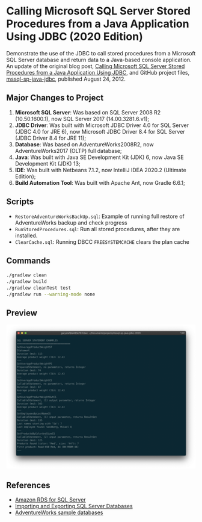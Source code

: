 # Calling Microsoft SQL Server Stored Procedures from a Java Application Using JDBC (2020 Edition)

Demonstrate the use of the JDBC to call stored procedures from a Microsoft SQL Server database and return data to a Java-based console application. An update of the original blog post, [Calling Microsoft SQL Server Stored Procedures from a Java Application Using JDBC](https://programmaticponderings.com/2012/08/24/calling-sql-server-stored-procedures-with-java-using-jdbc/), and GitHub project files, [mssql-sp-java-jdbc](https://github.com/garystafford/mssql-sp-java-jdbc), published August 24, 2012.

## Major Changes to Project

1. __Microsoft SQL Server__: Was based on SQL Server 2008 R2 (10.50.1600.1), now SQL Server 2017 (14.00.3281.6.v1);
2. __JDBC Driver__: Was built with Microsoft JDBC Driver 4.0 for SQL Server (JDBC 4.0 for JRE 6), now Microsoft JDBC Driver 8.4 for SQL Server (JDBC Driver 8.4 for JRE 11);
3. __Database__: Was based on AdventureWorks2008R2, now AdventureWorks2017 (OLTP) full database;
4. __Java__: Was built with Java SE Development Kit (JDK) 6, now Java SE Development Kit (JDK) 13;
5. __IDE__: Was built with Netbeans 7.1.2, now IntelliJ IDEA 2020.2 (Ultimate Edition);
6. __Build Automation Tool__: Was built with Apache Ant, now Gradle 6.6.1;

## Scripts

* `RestoreAdventureWorksBackUp.sql`: Example of running full restore of AdventureWorks backup and check progress
* `RunStoredProcedures.sql`: Run all stored procedures, after they are installed.
* `ClearCache.sql`: Running DBCC `FREESYSTEMCACHE` clears the plan cache

## Commands

```bash
./gradlew clean
./gradlew build
./gradlew cleanTest test
./gradlew run --warning-mode none
```

## Preview

![preview](pic/run_output.png)

## References

* [Amazon RDS for SQL Server](https://aws.amazon.com/rds/sqlserver/)
* [Importing and Exporting SQL Server Databases](https://docs.aws.amazon.com/AmazonRDS/latest/UserGuide/SQLServer.Procedural.Importing.html)
* [AdventureWorks sample databases](https://github.com/Microsoft/sql-server-samples/releases/tag/adventureworks)
